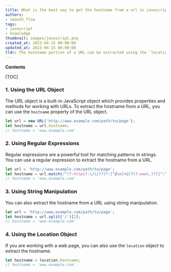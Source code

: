 ```yaml
---
title: What is the best way to get the hostname from a url in javascript?
authors:
- smooth_flow
tags:
- javascript
- knowledge
thumbnail: images/javascript.png
created_at: 2023-04-15 00:00:00
updated_at: 2023-04-15 00:00:00
tldr: The hostname portion of a URL can be extracted using the `location.hostname` property of the window object.
---
```


**Contents**

[TOC]

### 1. Using the URL Object

The URL object is a built-in JavaScript object which provides properties and methods for working with URLs. To extract the hostname from a URL, you can use the `hostname` property of the URL object.

```javascript
let url = new URL('http://www.example.com/path/to/page');
let hostname = url.hostname;
// hostname = 'www.example.com'
```

### 2. Using Regular Expressions

Regular expressions are a powerful tool for matching patterns in strings. You can use a regular expression to extract the hostname from a URL.

```javascript
let url = 'http://www.example.com/path/to/page';
let hostname = url.match(/^(?:https?:\/\/)?(?:[^@\n]+@)?(?:www\.)?([^:\/\n]+)/im)[1];
// hostname = 'www.example.com'
```

### 3. Using String Manipulation

You can also extract the hostname from a URL using string manipulation.

```javascript
let url = 'http://www.example.com/path/to/page';
let hostname = url.split('/')[2];
// hostname = 'www.example.com'
```

### 4. Using the Location Object

If you are working with a web page, you can also use the `location` object to extract the hostname.

```javascript
let hostname = location.hostname;
// hostname = 'www.example.com'
```
